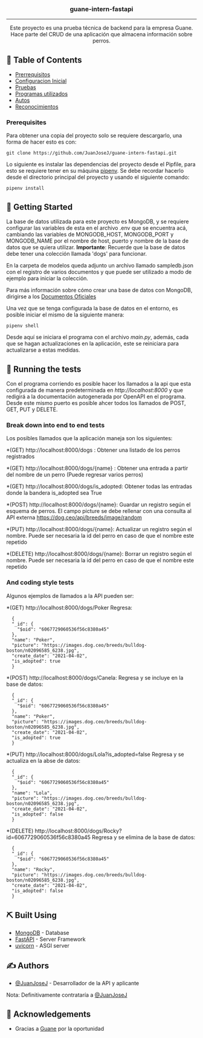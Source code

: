 

<h3 align="center">guane-intern-fastapi</h3>

---

<p align="center"> Este proyecto es una prueba técnica de backend para la empresa Guane. Hace parte del CRUD de una aplicación que almacena información sobre perros.
    <br> 
</p>

## 📝 Table of Contents

- [Prerrequisitos](#prerequisitos)
- [Configuracion Inicial](#getting_started)
- [Pruebas](#tests)
- [Programas utilizados](#built_using)
- [Autos](#authors)
- [Reconocimientos](#acknowledgement)

### Prerequisites <a name = "prerequisito"></a>

Para obtener una copia del proyecto solo se requiere descargarlo, una forma de hacer esto es con:
```
git clone https://github.com/JuanJoseJ/guane-intern-fastapi.git
```

Lo siguiente es instalar las dependencias del proyecto desde el Pipfile, para esto se requiere tener en su máquina [pipenv](https://pipenv-fork.readthedocs.io/en/latest/basics.html#example-pipenv-workflow). Se debe recordar hacerlo desde el directorio principal del proyecto y usando el siguiente comando:
```
pipenv install
```


## 🏁 Getting Started <a name = "getting_started"></a>

La base de datos utilizada para este proyecto es MongoDB, y se requiere configurar las variables de esta en el archivo .env que se encuentra acá, cambiando las variables de MONGODB_HOST, MONGODB_PORT y MONGODB_NAME por el nombre de host, puerto y nombre de la base de datos que se quiera utilizar.
**Importante**: Recuerde que la base de datos debe tener una colección llamada 'dogs' para funcionar.

En la carpeta de modelos queda adjunto un archivo llamado sampledb.json con el registro de varios documentos y que puede ser utilizado a modo de ejemplo para iniciar la colección.

Para más información sobre cómo crear una base de datos con MongoDB, dirigirse a los [Documentos Oficiales](https://www.mongodb.com/basics/create-database)

Una vez que se tenga configurada la base de datos en el entorno, es posible iniciar el mismo de la siguiente manera:
```
pipenv shell
```

Desde aquí se iniciara el programa con el archivo *main.py*, además, cada que se hagan actualizaciones en la aplicación, este se reiniciara para actualizarse a estas medidas.


## 🔧 Running the tests <a name = "tests"></a>

Con el programa corriendo es posible hacer los llamados a la api que esta configurada de manera predeterminada en *http://localhost:8000* y que redigirá a la documentación autogenerada por OpenAPI en el programa.
Desde este mismo puerto es posible ahcer todos los llamados de POST, GET, PUT y DELETE.

### Break down into end to end tests

Los posibles llamados que la aplicación maneja son los siguientes:

*(GET) http://localhost:8000/dogs : Obtener una listado de los perros registrados

*(GET) http://localhost:8000/dogs/{name} : Obtener una entrada a partir del nombre de un perro (Puede regresar varios perros)

*(GET) http://localhost:8000/dogs/is_adopted: Obtener todas las entradas donde la bandera is_adopted sea True

*(POST) http://localhost:8000/dogs/{name}: Guardar un registro según el esquema de perros. El campo picture se debe rellenar con una consulta al API externa https://dog.ceo/api/breeds/image/random

*(PUT) http://localhost:8000/dogs/{name}: Actualizar un registro según el nombre. Puede ser necesaria la id del perro en  caso de que el nombre este repetido

*(DELETE) http://localhost:8000/dogs/{name}: Borrar un registro según el nombre. Puede ser necesaria la id del perro en  caso de que el nombre este repetido

### And coding style tests

Algunos ejemplos de llamados a la API pueden ser:

*(GET) http://localhost:8000/dogs/Poker
  Regresa:
  ```
    {
    "_id": {
      "$oid": "6067729060536f56c8380a45"
    },
    "name": "Poker",
    "picture": "https://images.dog.ceo/breeds/bulldog-boston/n02096585_6238.jpg",
    "create_date": "2021-04-02",
    "is_adopted": true
    }
  ```

*(POST) http://localhost:8000/dogs/Canela:
  Regresa y se incluye en la base de datos:
  ```
    {
    "_id": {
      "$oid": "6067729060536f56c8380a45"
    },
    "name": "Poker",
    "picture": "https://images.dog.ceo/breeds/bulldog-boston/n02096585_6238.jpg",
    "create_date": "2021-04-02",
    "is_adopted": true
    }
  ```

*(PUT) http://localhost:8000/dogs/Lola?is_adopted=false
  Regresa y se actualiza en la abse de datos:
  ```
    {
    "_id": {
      "$oid": "6067729060536f56c8380a45"
    },
    "name": "Lola",
    "picture": "https://images.dog.ceo/breeds/bulldog-boston/n02096585_6238.jpg",
    "create_date": "2021-04-02",
    "is_adopted": false
    }
  ```

*(DELETE) http://localhost:8000/dogs/Rocky?id=6067729060536f56c8380a45
  Regresa y se elimina de la base de datos:
  ```
    {
    "_id": {
      "$oid": "6067729060536f56c8380a45"
    },
    "name": "Rocky",
    "picture": "https://images.dog.ceo/breeds/bulldog-boston/n02096585_6238.jpg",
    "create_date": "2021-04-02",
    "is_adopted": false
    }
  ```

## ⛏️ Built Using <a name = "built_using"></a>

- [MongoDB](https://www.mongodb.com/) - Database
- [FastAPI](https://fastapi.tiangolo.com/) - Server Framework
- [uvicorn](https://www.uvicorn.org/) - ASGI server

## ✍️ Authors <a name = "authors"></a>

- [@JuanJoseJ](https://github.com/JuanJoseJ) - Desarrollador de la API y aplicante

 Nota: Definitivamente contrataría a [@JuanJoseJ](https://github.com/JuanJoseJ)

## 🎉 Acknowledgements <a name = "acknowledgement"></a>

- Gracias a [Guane](http://guane.com.co/) por la oportunidad

